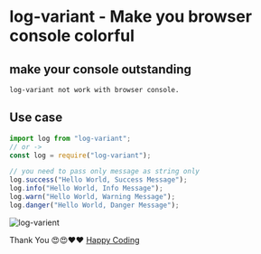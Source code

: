 # log-variant - Make you browser console colorful

## make your console outstanding

`log-variant not work with browser console.`

## Use case

```js
import log from "log-variant";
// or ->
const log = require("log-variant");

// you need to pass only message as string only
log.success("Hello World, Success Message");
log.info("Hello World, Info Message");
log.warn("Hello World, Warning Message");
log.danger("Hello World, Danger Message");
```

![log-varient](https://github.com/yousuf4you/log-variant/assets/60110696/56e8dec6-d11e-4c1d-a4be-383c043d75d7)

Thank You 😍😍❤️❤️
[Happy Coding](https://github.com/yousuf4you)
